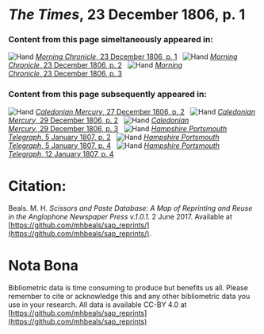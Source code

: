 # *The Times*, 23 December 1806, p. 1  
  
### Content from this page simeltaneously appeared in:  
![Hand](http://scissorsandpaste.net/wp-content/uploads/2017/06/smallhandpointer.png) [*Morning Chronicle*, 23 December 1806, p. 1](https://mhbeals.github.io/sap_html/Morning-Chronicle/Morning-Chronicle-23-December-1806-p-1)  
![Hand](http://scissorsandpaste.net/wp-content/uploads/2017/06/smallhandpointer.png) [*Morning Chronicle*, 23 December 1806, p. 2](https://mhbeals.github.io/sap_html/Morning-Chronicle/Morning-Chronicle-23-December-1806-p-2)  
![Hand](http://scissorsandpaste.net/wp-content/uploads/2017/06/smallhandpointer.png) [*Morning Chronicle*, 23 December 1806, p. 3](https://mhbeals.github.io/sap_html/Morning-Chronicle/Morning-Chronicle-23-December-1806-p-3)  
  
### Content from this page subsequently appeared in:  
![Hand](http://scissorsandpaste.net/wp-content/uploads/2017/06/smallhandpointer.png) [*Caledonian Mercury*, 27 December 1806, p. 2](https://mhbeals.github.io/sap_html/Caledonian-Mercury/Caledonian-Mercury-27-December-1806-p-2)  
![Hand](http://scissorsandpaste.net/wp-content/uploads/2017/06/smallhandpointer.png) [*Caledonian Mercury*, 29 December 1806, p. 2](https://mhbeals.github.io/sap_html/Caledonian-Mercury/Caledonian-Mercury-29-December-1806-p-2)  
![Hand](http://scissorsandpaste.net/wp-content/uploads/2017/06/smallhandpointer.png) [*Caledonian Mercury*, 29 December 1806, p. 3](https://mhbeals.github.io/sap_html/Caledonian-Mercury/Caledonian-Mercury-29-December-1806-p-3)  
![Hand](http://scissorsandpaste.net/wp-content/uploads/2017/06/smallhandpointer.png) [*Hampshire Portsmouth Telegraph*, 5 January 1807, p. 2](https://mhbeals.github.io/sap_html/Hampshire-Portsmouth-Telegraph/Hampshire-Portsmouth-Telegraph-5-January-1807-p-2)  
![Hand](http://scissorsandpaste.net/wp-content/uploads/2017/06/smallhandpointer.png) [*Hampshire Portsmouth Telegraph*, 5 January 1807, p. 4](https://mhbeals.github.io/sap_html/Hampshire-Portsmouth-Telegraph/Hampshire-Portsmouth-Telegraph-5-January-1807-p-4)  
![Hand](http://scissorsandpaste.net/wp-content/uploads/2017/06/smallhandpointer.png) [*Hampshire Portsmouth Telegraph*, 12 January 1807, p. 4](https://mhbeals.github.io/sap_html/Hampshire-Portsmouth-Telegraph/Hampshire-Portsmouth-Telegraph-12-January-1807-p-4)  


# Citation: 

Beals. M. H. *Scissors and Paste Database: A Map of Reprinting and Reuse in the Anglophone Newspaper Press v.1.0.1.* 2 June 2017. Available at [https://github.com/mhbeals/sap_reprints/](https://github.com/mhbeals/sap_reprints/). 

# Nota Bona

Bibliometric data is time consuming to produce but benefits us all. Please remember to cite or acknowledge this and any other bibliometric data you use in your research. All data is available CC-BY 4.0 at [https://github.com/mhbeals/sap_reprints](https://github.com/mhbeals/sap_reprints)